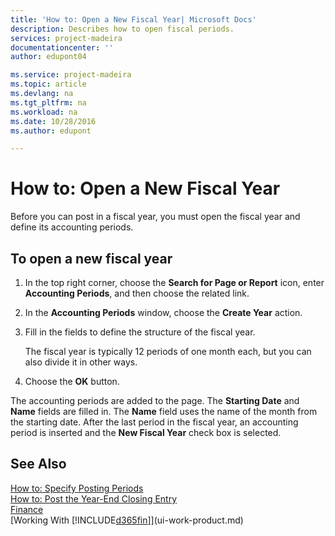 ```yaml
---
title: 'How to: Open a New Fiscal Year| Microsoft Docs'
description: Describes how to open fiscal periods.
services: project-madeira
documentationcenter: ''
author: edupont04

ms.service: project-madeira
ms.topic: article
ms.devlang: na
ms.tgt_pltfrm: na
ms.workload: na
ms.date: 10/28/2016
ms.author: edupont

---
```

# How to: Open a New Fiscal Year
Before you can post in a fiscal year, you must open the fiscal year and define its accounting periods.

## To open a new fiscal year
1. In the top right corner, choose the **Search for Page or Report** icon, enter **Accounting Periods**, and then choose the related link.
2. In the **Accounting Periods** window, choose the **Create Year** action.
3. Fill in the fields to define the structure of the fiscal year.

    The fiscal year is typically 12 periods of one month each, but you can also divide it in other ways.
4. Choose the **OK** button.

The accounting periods are added to the page. The **Starting Date** and **Name** fields are filled in. The **Name** field uses the name of the month from the starting date. After the last period in the fiscal year, an accounting period is inserted and the **New Fiscal Year** check box is selected.

## See Also
[How to: Specify Posting Periods](finance-how-specify-posting-periods.md)  
[How to: Post the Year-End Closing Entry](year-how-post-year-end-close-entry.md)  
[Finance](finance.md)  
[Working With [!INCLUDE[d365fin](includes/d365fin_md.md)]](ui-work-product.md)
